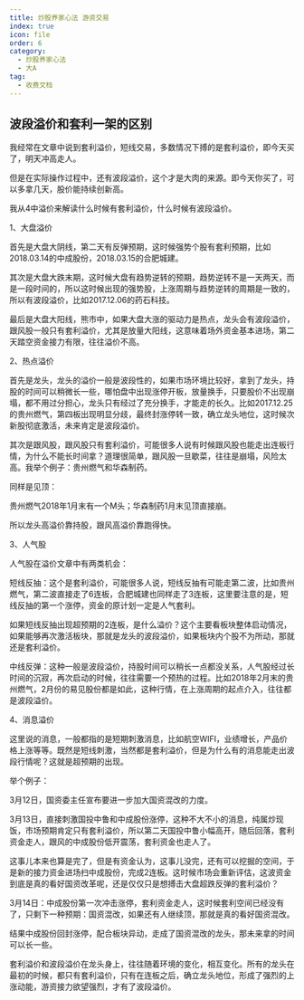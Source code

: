 ```yaml
---
title: 炒股养家心法 游资交易
index: true
icon: file
order: 6
category:
  - 炒股养家心法
  - 大A
tag:
  - 收费文档
---
```


## 波段溢价和套利一架的区别  

我经常在文章中说到套利溢价，短线交易，多数情况下搏的是套利溢价，即今天买了，明天冲高走人。  

但是在实际操作过程中，还有波段溢价，这个才是大肉的来源。即今天你买了，可以多拿几天，股价能持续创新高。  

我从4中溢价来解读什么时候有套利溢价，什么时候有波段溢价。  

1、大盘溢价  

首先是大盘大阴线，第二天有反弹预期，这时候强势个股有套利预期，比如2018.03.14的中成股份，2018.03.15的合肥城建。  

其次是大盘大跌末期，这时候大盘有趋势逆转的预期，趋势逆转不是一天两天，而是一段时间的，所以这时候出现的强势股，上涨周期与趋势逆转的周期是一致的，所以有波段溢价，比如2017.12.06的药石科技。  

最后是大盘大阳线，熊市中，如果大盘大涨的驱动力是热点，龙头会有波段溢价，跟风股一般只有套利溢价，尤其是放量大阳线，这意味着场外资金基本进场，第二天踏空资金接力有限，往往溢价不高。  

2、热点溢价  

首先是龙头，龙头的溢价一般是波段性的，如果市场环境比较好，拿到了龙头，持股的时间可以稍微长一些，哪怕盘中出现涨停开板，放量换手，只要股价不出现崩塌，都不用过分担心，龙头只有经过了充分换手，才能走的长久。比如2017.12.25的贵州燃气，第四板出现明显分歧，最终封涨停转一致，确立龙头地位，这时候次新股彻底激活，未来肯定是波段溢价。  

其次是跟风股，跟风股只有套利溢价，可能很多人说有时候跟风股也能走出连板行情，为什么不能长时间拿？道理很简单，跟风股一旦歇菜，往往是崩塌，风险太高。我举个例子：贵州燃气和华森制药。  

同样是见顶：  

贵州燃气2018年1月末有一个M头；华森制药1月末见顶直接崩。  

所以龙头高溢价靠持股，跟风高溢价靠跑得快。  

3、人气股  

人气股在溢价文章中有两类机会：  

短线反抽：这个是套利溢价，可能很多人说，短线反抽有可能走第二波，比如贵州燃气，第二波直接走了6连板，合肥城建也同样走了3连板，这里要注意的是，短线反抽的第一个涨停，资金的原计划一定是人气套利。  

如果短线反抽出现超预期的2连板，是什么溢价？这个主要看板块整体启动情况，如果能够再次激活板块，那就是龙头的波段溢价，如果板块内个股不为所动，那就还是套利溢价。  

中线反弹：这种一般是波段溢价，持股时间可以稍长一点都没关系，人气股经过长时间的沉寂，再次启动的时候，往往需要一个预热的过程。比如2018年2月末的贵州燃气，2月份的易见股份都是如此，这种行情，在上涨周期的起点介入，往往都是波段溢价。  

4、消息溢价  

这里说的消息，一般都指的是短期刺激消息，比如航空WIFI，业绩增长，产品价格上涨等等。既然是短线刺激，当然都是套利溢价，但是为什么有的消息能走出波段行情呢？这就是超预期的出现。  

举个例子：  

3月12日，国资委主任宣布要进一步加大国资混改的力度。  

3月13日，直接刺激国投中鲁和中成股份涨停，这种不大不小的消息，纯属炒现饭，市场预期肯定只有套利溢价，所以第二天国投中鲁小幅高开，随后回落，套利资金走人，跟风的中成股份低开震荡，套利资金也走人了。  

这事儿本来也算是完了，但是有资金认为，这事儿没完，还有可以挖掘的空间，于是新的接力资金进场扫中成股份，完成2连板。这时候市场会重新评估，这波资金到底是真的看好国资改革呢，还是仅仅只是想搏击大盘超跌反弹的套利溢价？  

3月14日：中成股份第一次冲击涨停，套利资金走人，这时候套利空间已经没有了，只剩下一种预期：国资混改，如果还有人继续顶，那就是真的看好国资混改。  

结果中成股份回封涨停，配合板块异动，走成了国资混改的龙头，那未来拿的时间可以长一些。  

套利溢价和波段溢价在龙头身上，往往随着环境的变化，相互变化。所有的龙头在最初的时候，都只有套利溢价，只有在连板之后，确立龙头地位，形成了强烈的上涨动能，游资接力欲望强烈，才有了波段溢价。  


